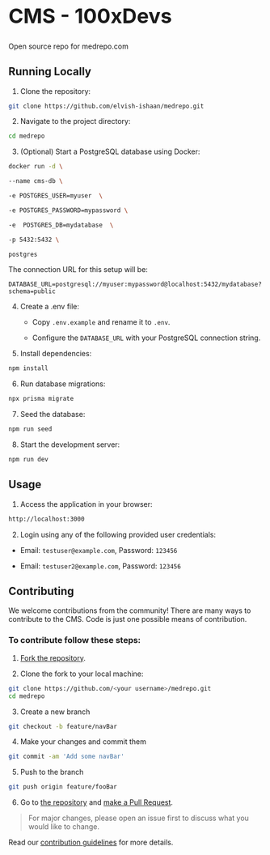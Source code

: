 <h1 style="font-size: 40px;">CMS - 100xDevs</h1>

Open source repo for medrepo.com

## Running Locally

1. Clone the repository:

```bash
git clone https://github.com/elvish-ishaan/medrepo.git
```

2. Navigate to the project directory:

```bash
cd medrepo
```

3. (Optional) Start a PostgreSQL database using Docker:

```bash
docker run -d \

--name cms-db \

-e POSTGRES_USER=myuser  \

-e POSTGRES_PASSWORD=mypassword \

-e  POSTGRES_DB=mydatabase  \

-p 5432:5432 \

postgres
```

The connection URL for this setup will be:

```
DATABASE_URL=postgresql://myuser:mypassword@localhost:5432/mydatabase?schema=public
```

4. Create a .env file:

   - Copy `.env.example` and rename it to `.env`.

   - Configure the `DATABASE_URL` with your PostgreSQL connection string.

5. Install dependencies:

```bash
npm install
```

6. Run database migrations:

```bash
npx prisma migrate
```

7. Seed the database:

```bash
npm run seed
```

8. Start the development server:

```bash
npm run dev
```

## Usage

1. Access the application in your browser:

```bash
http://localhost:3000
```

2. Login using any of the following provided user credentials:

- Email: `testuser@example.com`, Password: `123456`

- Email: `testuser2@example.com`, Password: `123456`

## Contributing

We welcome contributions from the community! There are many ways to contribute to the CMS. Code is just one possible means of contribution.

### To contribute follow these steps:

1. [Fork the repository](https://docs.github.com/en/free-pro-team@latest/github/getting-started-with-github/fork-a-repo).

2. Clone the fork to your local machine:

```bash
git clone https://github.com/<your username>/medrepo.git
cd medrepo
```

3. Create a new branch

```bash
git checkout -b feature/navBar
```

4. Make your changes and commit them

```bash
git commit -am 'Add some navBar'
```

5. Push to the branch

```bash
git push origin feature/fooBar
```

6. Go to [the repository](https://github.com/elvish-ishaan/medrepo/pulls) and [make a Pull Request](https://docs.github.com/en/free-pro-team@latest/github/collaborating-with-issues-and-pull-requests/creating-a-pull-request).

> For major changes, please open an issue first to discuss what you would like to change.

Read our [contribution guidelines](./CONTRIBUTING.md) for more details.
